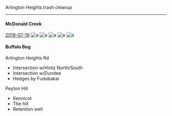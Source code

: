 Arlington Heights trash cleanup

-------


#### McDonald Creek
<u>2019-07-19</u>
![a](trash/buffalo_creek_0)
![a](trash/buffalo_creek_1)
![a](trash/buffalo_creek_2)
![a](trash/buffalo_creek_3)
![a](trash/buffalo_creek_4)

#### Buffalo Bog

Arlington Heights Rd
- Intersection w/Hintz North/South
- Intersection w/Dundee
- Hedges by Fudubakai

Peyton Hill
- Kennicot
- The hill
- Retention well
